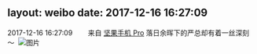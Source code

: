 layout: weibo
date: 2017-12-16 16:27:09
---
2017-12-16 16:27:09  &nbsp;&nbsp;&nbsp;&nbsp;&nbsp;&nbsp; 来自 <a href="http://app.weibo.com/t/feed/Z4AgP" rel="nofollow">坚果手机 Pro</a>
落日余晖下的严总却有着一丝深刻～ ​​​
![图片](https://wx3.sinaimg.cn/large/6d2a6003ly1fmiotuhmujj20qo0zktfd.jpg)
